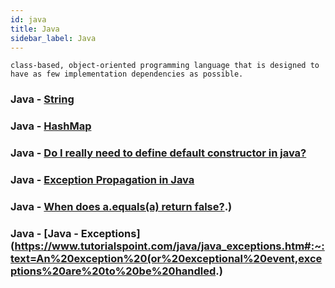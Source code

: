 ```yaml
---
id: java
title: Java
sidebar_label: Java
---
```


```
class-based, object-oriented programming language that is designed to have as few implementation dependencies as possible.
```

### Java - [String](https://docs.oracle.com/javase/7/docs/api/java/lang/String.html#indexOf(java.lang.String))

### Java - [HashMap](https://docs.oracle.com/javase/8/docs/api/java/util/HashMap.html)

### Java - [Do I really need to define default constructor in java?](https://stackoverflow.com/questions/3641114/do-i-really-need-to-define-default-constructor-in-java#:~:text=Example%3AEvery%20employee%20must%20have,valid%20constructor%20in%20a%20class.&text=Vehicle%20class%20doesn't%20have,2%20arg%20constructor%20already%20exists.)

### Java - [Exception Propagation in Java](https://www.geeksforgeeks.org/exception-propagation-java/)

### Java - [When does a.equals(a) return false?](https://stackoverflow.com/questions/23835182/when-does-a-equalsa-return-false#:~:text=For%20any%20non%2Dnull%20reference%20value%20x%2C%20x.&text=The%20equals%20method%20for%20class,y%20has%20the%20value%20true).)


### Java - [Java - Exceptions](https://www.tutorialspoint.com/java/java_exceptions.htm#:~:text=An%20exception%20(or%20exceptional%20event,exceptions%20are%20to%20be%20handled.)